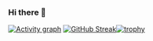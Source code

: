 ### Hi there 👋

[![Activity graph](https://github-readme-activity-graph.vercel.app/graph?username=yourkin)](https://github.com/yourkin/github-readme-activity-graph)
[![GitHub Streak](https://streak-stats.demolab.com/?user=DenverCoder1)](https://git.io/streak-stats)[![trophy](https://github-profile-trophy.vercel.app/?username=yourkin)](https://github.com/yourkin/github-profile-trophy)
